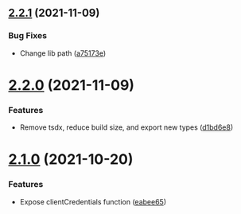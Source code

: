 ## [2.2.1](https://github.com/commercelayer/commercelayer-js-auth/compare/v2.2.0...v2.2.1) (2021-11-09)


### Bug Fixes

* Change lib path ([a75173e](https://github.com/commercelayer/commercelayer-js-auth/commit/a75173e69bbd97988bc7e186fca1a51bd6e5da42))

# [2.2.0](https://github.com/commercelayer/commercelayer-js-auth/compare/v2.1.0...v2.2.0) (2021-11-09)


### Features

* Remove tsdx, reduce build size, and export new types ([d1bd6e8](https://github.com/commercelayer/commercelayer-js-auth/commit/d1bd6e8c5abddb9f1a66314e5e609d6fd9476185))

# [2.1.0](https://github.com/commercelayer/commercelayer-js-auth/compare/v2.0.8...v2.1.0) (2021-10-20)


### Features

* Expose clientCredentials function ([eabee65](https://github.com/commercelayer/commercelayer-js-auth/commit/eabee65b06aa9c7233741a431723b80fb51f7286))
